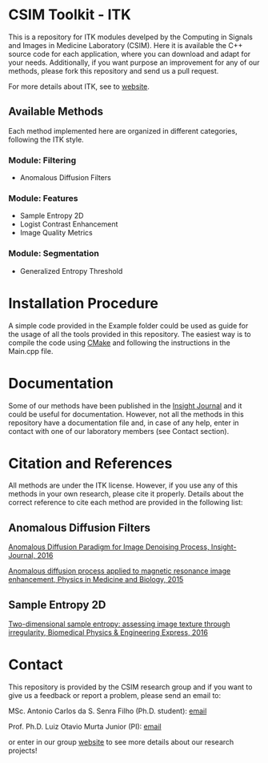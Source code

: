 # CSIM Toolkit - ITK 

This is a repository for ITK modules develped by the Computing in Signals and Images in Medicine Laboratory (CSIM). Here it is available the C++ source code for each application, where you can download and adapt for your needs. Additionally, if you want purpose an improvement for any of our methods, please fork this repository and send us a pull request.

For more details about ITK, see to [website](https://itk.org/).

## Available Methods 

Each method implemented here are organized in different categories, following the ITK style. 

### Module: Filtering
  * Anomalous Diffusion Filters
  
### Module: Features

  * Sample Entropy 2D
  * Logist Contrast Enhancement
  * Image Quality Metrics
  
### Module: Segmentation
  * Generalized Entropy Threshold 

# Installation Procedure

A simple code provided in the Example folder could be used as guide for the usage of all the tools provided in this repository. The easiest way is to compile the code using [CMake](https://cmake.org/) and following the instructions in the Main.cpp file. 

# Documentation

Some of our methods have been published in the [Insight Journal](http://insight-journal.org/) and it could be useful for documentation. However, not all the methods in this repository have a documentation file and, in case of any help, enter in contact with one of our laboratory members (see Contact section). 

# Citation and References

All methods are under the ITK license. However, if you use any of this methods in your own research, please cite it properly. Details about the correct reference to cite each method are provided in the following list:

## Anomalous Diffusion Filters

[Anomalous Diffusion Paradigm for Image Denoising Process, Insight-Journal, 2016](http://insight-journal.org/browse/publication/980)

[Anomalous diffusion process applied to magnetic resonance image enhancement, Physics in Medicine and Biology, 2015](http://doi.org/10.1088/0031-9155/60/6/2355)

## Sample Entropy 2D

[Two-dimensional sample entropy: assessing image texture through irregularity, Biomedical Physics & Engineering Express, 2016](http://doi.org/10.1088/2057-1976/2/4/045002)


# Contact

This repository is provided by the CSIM research group and if you want to give us a feedback or report a problem, please send an email to:

MSc. Antonio Carlos da S. Senra Filho (Ph.D. student):  [email](mailto:acsenrafilho@usp.br)

Prof. Ph.D. Luiz Otavio Murta Junior (PI): [email](mailto:murta@usp.br)

or enter in our group [website](http://dcm.ffclrp.usp.br/csim) to see more details about our research projects!
